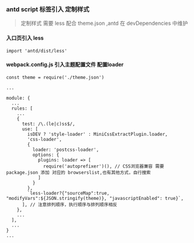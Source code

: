 ### antd script 标签引入 定制样式

> 定制样式 需要 less 配合 theme.json ,antd 在 devDependencies 中维护

#### 入口页引入 less
```
import 'antd/dist/less'
```

#### webpack.config.js 引入主题配置文件 配置loader
```
const theme = require('./theme.json')

...

module: {
  ...
  rules: [
    ...
    {
      test: /\.(le|c)ss$/,
      use: [
        isDEV ? 'style-loader' : MiniCssExtractPlugin.loader,
        'css-loader', 
        { 
          loader: 'postcss-loader',
          options: {
            plugins: loader => [
              require('autoprefixer')(), // CSS浏览器兼容 需要package.json 添加 对应的 browserslist,也有其他方式，自行搜索
            ]
          }
        },
        `less-loader?{"sourceMap":true, "modifyVars":${JSON.stringify(theme)}, "javascriptEnabled": true}`,
      ], // 注意排列顺序，执行顺序与排列顺序相反
    },
    ...
  ],
  ...
}
...
```
